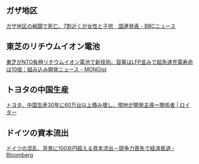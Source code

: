 ## ガザ地区

[ガザ地区の戦闘で死亡、7割近くが女性と子供　国連発表 - BBCニュース](https://www.bbc.com/japanese/articles/ce8d7873pyjo)

## 東芝のリチウムイオン電池

[東芝がNTO負極リチウムイオン電池で新技術、容量はLFP並みで超急速充電寿命は10倍：組み込み開発ニュース - MONOist](https://monoist.itmedia.co.jp/mn/articles/2411/07/news099.html)

## トヨタの中国生産

[トヨタ、中国生産30年に60万台以上積み増し、現地が開発主導＝関係者 | ロイター](https://jp.reuters.com/business/autos/R6MPS5CXYNO6VOSWCOTWVG66AA-2024-11-09/)

## ドイツの資本流出

[ドイツの混乱、背景に100兆円超える資本流出－競争力喪失で経済衰退 - Bloomberg](https://www.bloomberg.co.jp/news/articles/2024-11-08/SML00WT1UM0W00)
